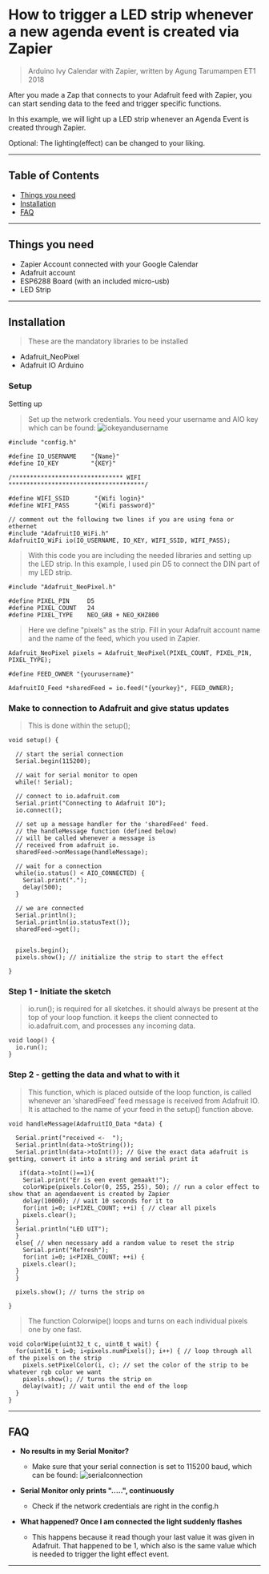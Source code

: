 # How to trigger a LED strip whenever a new agenda event is created via Zapier

> Arduino Ivy Calendar with Zapier, written by Agung Tarumampen ET1 2018

After you made a Zap that connects to your Adafruit feed with Zapier, you can start sending data to the feed and trigger specific functions.

In this example, we will light up a LED strip whenever an Agenda Event is created through Zapier.

Optional: The lighting(effect) can be changed to your liking.


---


## Table of Contents

- [Things you need](#thingsyouneed)
- [Installation](#installation)
- [FAQ](#faq)


---


## Things you need

- Zapier Account connected with your Google Calendar 
- Adafruit account
- ESP6288 Board (with an included micro-usb)
- LED Strip


---


## Installation

> These are the mandatory libraries to be installed

- Adafruit_NeoPixel
- Adafruit IO Arduino

### Setup

Setting up 

> Set up the network credentials. You need your username and AIO key which can be found: ![iokeyandusername](https://cdn-learn.adafruit.com/assets/assets/000/059/032/medium800/microcontrollers_aio-popup-window.png?1533923653)

```shell
#include "config.h"
```

```shell
#define IO_USERNAME    "{Name}"
#define IO_KEY         "{KEY}"

/******************************* WIFI **************************************/

#define WIFI_SSID       "{Wifi login}"
#define WIFI_PASS       "{Wifi password}"

// comment out the following two lines if you are using fona or ethernet
#include "AdafruitIO_WiFi.h"
AdafruitIO_WiFi io(IO_USERNAME, IO_KEY, WIFI_SSID, WIFI_PASS);
```


> With this code you are including the needed libraries and setting up the LED strip. In this example, I used pin D5 to connect the DIN part of my LED strip.

```shell
#include "Adafruit_NeoPixel.h"

#define PIXEL_PIN     D5
#define PIXEL_COUNT   24
#define PIXEL_TYPE    NEO_GRB + NEO_KHZ800

```


> Here we define "pixels" as the strip. Fill in your Adafruit account name and the name of the feed, which you used in Zapier.

```
Adafruit_NeoPixel pixels = Adafruit_NeoPixel(PIXEL_COUNT, PIXEL_PIN, PIXEL_TYPE);

#define FEED_OWNER "{yourusername}"

AdafruitIO_Feed *sharedFeed = io.feed("{yourkey}", FEED_OWNER);
```


### Make to connection to Adafruit and give status updates

> This is done within the setup();

```shell
void setup() {
  
  // start the serial connection
  Serial.begin(115200);

  // wait for serial monitor to open
  while(! Serial);

  // connect to io.adafruit.com
  Serial.print("Connecting to Adafruit IO");
  io.connect();

  // set up a message handler for the 'sharedFeed' feed.
  // the handleMessage function (defined below)
  // will be called whenever a message is
  // received from adafruit io.
  sharedFeed->onMessage(handleMessage);

  // wait for a connection
  while(io.status() < AIO_CONNECTED) {
    Serial.print(".");
    delay(500);
  }

  // we are connected
  Serial.println();
  Serial.println(io.statusText());
  sharedFeed->get();


  pixels.begin();
  pixels.show(); // initialize the strip to start the effect

}
```

### Step 1 - Initiate the sketch

> io.run(); is required for all sketches. it should always be present at the top of your loop function. it keeps the client connected to io.adafruit.com, and processes any incoming data.

```shell
void loop() {
  io.run();
}
```

### Step 2 - getting the data and what to with it

> This function, which is placed outside of the loop function,  is called whenever an 'sharedFeed' feed message is received from Adafruit IO. It is attached to the name of  your feed in the setup() function above.

```shell
void handleMessage(AdafruitIO_Data *data) {

  Serial.print("received <-  ");
  Serial.println(data->toString());
  Serial.println(data->toInt()); // Give the exact data adafruit is getting, convert it into a string and serial print it

   if(data->toInt()==1){
    Serial.print("Er is een event gemaakt!");
    colorWipe(pixels.Color(0, 255, 255), 50); // run a color effect to show that an agendaevent is created by Zapier
    delay(10000); // wait 10 seconds for it to
    for(int i=0; i<PIXEL_COUNT; ++i) { // clear all pixels
    pixels.clear();
  }
  Serial.println("LED UIT");
  } 
  else{ // when necessary add a random value to reset the strip
    Serial.print("Refresh");
    for(int i=0; i<PIXEL_COUNT; ++i) {
    pixels.clear();
  } 
  }

  pixels.show(); // turns the strip on
  
}
```


> The function Colorwipe() loops and turns on each individual pixels one by one fast.

```shell
void colorWipe(uint32_t c, uint8_t wait) {
  for(uint16_t i=0; i<pixels.numPixels(); i++) { // loop through all of the pixels on the strip
    pixels.setPixelColor(i, c); // set the color of the strip to be whatever rgb color we want
    pixels.show(); // turns the strip on
    delay(wait); // wait until the end of the loop
  }  
}
```


---


## FAQ

- **No results in my Serial Monitor?**
    - Make sure that your serial connection is set to 115200 baud, which can be found: ![serialconnection](https://www.maxphi.com/wp-content/uploads/2017/08/gps-data-serial-monitor2.png)

- **Serial Monitor only prints ".....", continuously**
    - Check if the network credentials are right in the config.h

- **What happened? Once I am connected the light suddenly flashes**
    - This happens because it read though your last value it was given in Adafruit. That happened to be 1, which also is the same value which is needed to trigger the light effect event.


---

